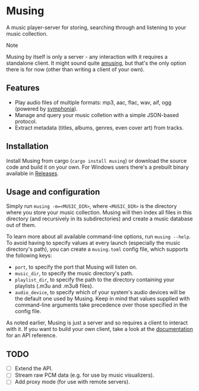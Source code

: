 # Musing

A music player-server for storing, searching through and listening to your music collection.

> [!NOTE]
> Musing by itself is only a server - any interaction with it requires a standalone client.
> It might sound quite [amusing](https://github.com/alfazet/amusing), but that's the only option there is for now
> (other than writing a client of your own).

## Features
- Play audio files of multiple formats: mp3, aac, flac, wav, aif, ogg (powered by [symphonia](https://github.com/pdeljanov/Symphonia)).
- Manage and query your music colletion with a simple JSON-based protocol.
- Extract metadata (titles, albums, genres, even cover art) from tracks.

## Installation
Install Musing from cargo (`cargo install musing`) or download the source code and build it on your own. For Windows users there's a prebuilt binary available in [Releases](https://github.com/alfazet/musing/releases).

## Usage and configuration
Simply run `musing -m=<MUSIC_DIR>`, where `<MUSIC_DIR>` is the directory where you store your music collection. Musing will then index all files in this directory (and recursively in its subdirectories) and create a music database out of them.

To learn more about all available command-line options, run `musing --help`. To avoid having to specify values at every launch (especially the music directory's path), you can create a `musing.toml` config file, which supports the following keys:
- `port`, to specify the port that Musing will listen on.
- `music_dir`, to specify the music directory's path.
- `playlist_dir`, to specify the path to the directory containing your playlists (.m3u and .m3u8 files).
- `audio_device`, to specify which of your system's audio devices will be the default one used by Musing.
Keep in mind that values supplied with command-line arguments take precedence over those specified in the config file.

As noted earlier, Musing is just a server and so requires a client to interact with it. If you want to build your own client, take a look at the [documentation](./DOCS.md) for an API reference.

## TODO
- [ ] Extend the API.
- [ ] Stream raw PCM data (e.g. for use by music visualizers).
- [ ] Add proxy mode (for use with remote servers).
